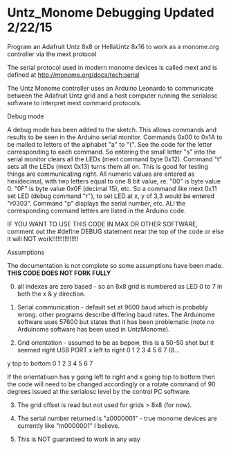 # Untz_Monome Debugging  Updated 2/22/15
Program an Adafruit Untz 8x8 or HellaUntz 8x16 to work as a monome.org controller via the mext protocol

The serial protocol used in modern monome devices is called mext and is defined at http://monome.org/docs/tech:serial

The Untz Monome controller uses an Arduino Leonardo to communicate between the Adafruit Untz grid and a host computer running the serialosc software to interpret mext command protocols.

Debug mode

A debug mode has been added to the sketch.  This allows commands and results to be seen in the Arduino serial monitor.  Commands 0x00 to 0x1A to be malled to letters of the alphabet "a" to 
"{".  See the code for the letter corresponding to each command.  So entering the small letter "s" into the serial monitor clears all the LEDs (mext command byte 0x12).  Command "t" sets all the LEDs (mext 0x13) turns them all on.  This is good for testing things are communicating right.  All numeric values are entered as hexidecimal, with two letters equal to one 8 bit value, re. "00" is byte value 0.  "0F" is byte value 0x0F (decimal 15), etc.  So a command like mext 0x11 set LED (debug command "r"), to set LED at x, y of 3,3 would be entered "r0303".  Command "p" displays the serial number, etc.  ALl the corresponding command letters are listed in the Arduino code.

IF YOU WANT TO USE THIS CODE IN MAX OR OTHER SOFTWARE, comment out the #define DEBUG statement near the top of the code or else it will NOT work!!!!!!!!!!!!!!!

Assumptions

The documentation is not complete so some assumptions have been made. **THIS CODE DOES NOT FORK FULLY**

0) all indexes are zero based - so an 8x8 grid is numbered as LED 0 to 7 in both the x & y direction.

1) Serial communication - default set at 9600 baud which is probably wrong.  other programs describe differing baud rates.  The Arduinome software uses 57600 but states that it has been problematic (note no Arduinome software has been used in UntzMonome).

2) Grid orientation - assumed to be as bepow, this is a 50-50 shot but it seemed right
					USB
					PORT
x left to right	0	1	2	3	4	5	6	7	(8... 

y top to bottom 0	1	2	3	4	5	6	7 

If the orientatiuon has y going left to right and x going top to bottom then the code will need to be changed accordingly or a rotate command of 90 degrees issued at the serialosc level by the control PC software.

3) The grid offset is read but not used for grids > 8x8 (for now).

4) The serial number returned is "a0000001" - true monome devices are currently like "m0000001" I believe.

5) This is NOT guaranteed to work in any way
